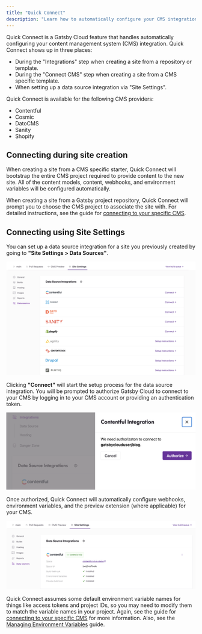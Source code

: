 ```yaml
---
title: "Quick Connect"
description: "Learn how to automatically configure your CMS integration on Gatsby Cloud using Quick Connect"
---
```


Quick Connect is a Gatsby Cloud feature that handles automatically configuring your content management system (CMS) integration. Quick Connect shows up in three places:

- During the "Integrations" step when creating a site from a repository or template.
- During the "Connect CMS" step when creating a site from a CMS specific template.
- When setting up a data source integration via "Site Settings".

Quick Connect is available for the following CMS providers:

- Contentful
- Cosmic
- DatoCMS
- Sanity
- Shopify

## Connecting during site creation

When creating a site from a CMS specific starter, Quick Connect will bootstrap the entire CMS project required to provide content to the new site. All of the content models, content, webhooks, and environment variables will be configured automatically.

When creating a site from a Gatsby project repository, Quick Connect will prompt you to choose the CMS project to associate the site with. For detailed instructions, see the guide for [connecting to your specific CMS](https://support.gatsbyjs.com/hc/en-us/sections/360011112314-Connecting-to-a-Content-Management-System).

## Connecting using Site Settings

You can set up a data source integration for a site you previously created by going to **"Site Settings > Data Sources"**.

![Data sources available for Quick Connect](../../images/gatsby-cloud-data-sources.png)

Clicking **"Connect"** will start the setup process for the data source integration. You will be prompted to authorize Gatsby Cloud to connect to your CMS by logging in to your CMS account or providing an authentication token.

![Contentful Quick Connect authorization screen](../../images/contentful-quick-connect.png)

Once authorized, Quick Connect will automatically configure webhooks, environment variables, and the preview extension (where applicable) for your CMS.

![Connected Contentful integration](../../images/contentful-connected-integration.png)

Quick Connect assumes some default environment variable names for things like access tokens and project IDs, so you may need to modify them to match the variable names in your project. Again, see the guide for [connecting to your specific CMS](https://support.gatsbyjs.com/hc/en-us/sections/360011112314) for more information. Also, see the [Managing Environment Variables](/docs/reference/cloud/managing-environment-variables/) guide.
